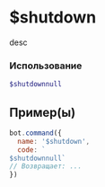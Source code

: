 # $shutdown
desc
### Использование
```php
$shutdownnull
```

## Пример(ы)

```javascript
bot.command({
  name: '$shutdown',
  code: `
$shutdownnull`
// Возвращает: ...
})
```
